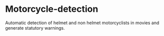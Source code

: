 # Motorcycle-detection
Automatic detection of helmet and non helmet motorcyclists in movies and generate statutory warnings.
